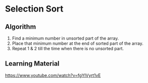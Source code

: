 # Selection Sort
## Algorithm
  1. Find a minimum number in unsorted part of the array.
  2. Place that minimum number at the end of sorted part of the array.
  3. Repeat 1 & 2 till the time when there is no unsorted part.

## Learning Material
https://www.youtube.com/watch?v=fgYlVyrt1vE